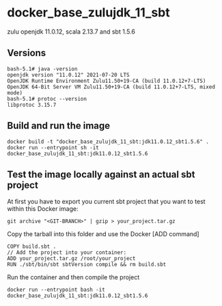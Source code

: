 # docker_base_zulujdk_11_sbt

zulu openjdk 11.0.12, scala 2.13.7 and sbt 1.5.6

## Versions

```
bash-5.1# java -version
openjdk version "11.0.12" 2021-07-20 LTS
OpenJDK Runtime Environment Zulu11.50+19-CA (build 11.0.12+7-LTS)
OpenJDK 64-Bit Server VM Zulu11.50+19-CA (build 11.0.12+7-LTS, mixed mode)
bash-5.1# protoc --version
libprotoc 3.15.7
```

## Build and run the image

```
docker build -t "docker_base_zulujdk_11_sbt:jdk11.0.12_sbt1.5.6" .
docker run --entrypoint sh -it docker_base_zulujdk_11_sbt:jdk11.0.12_sbt1.5.6
```

## Test the image locally against an actual sbt project
At first you have to export you current sbt project that you want to test within this Docker image:

```
git archive "<GIT-BRANCH>" | gzip > your_project.tar.gz
```

Copy the tarball into this folder and use the Docker [ADD command]

```
COPY build.sbt .
// Add the project into your container:
ADD your_project.tar.gz /root/your_project
RUN ./sbt/bin/sbt sbtVersion compile && rm build.sbt
```

Run the container and then compile the project

```
docker run --entrypoint bash -it docker_base_zulujdk_11_sbt:jdk11.0.12_sbt1.5.6
```


